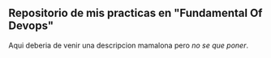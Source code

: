 ## Repositorio de mis practicas en "Fundamental Of Devops"

Aqui deberia de venir una descripcion mamalona pero _no se que poner_.
